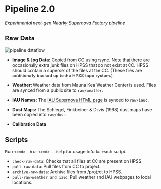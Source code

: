 Pipeline 2.0
============

*Experimental next-gen Nearby Supernova Factory pipeline*

Raw Data
--------

![pipeline dataflow](https://cdn.rawgit.com/snfactory/pipeline/master/pipeline.svg)

- **Image & Log Data:** Copied from CC using rsync. Note that there
  are occasionally extra junk files on HPSS that do not exist at
  CC. HPSS should contain a superset of the files at the CC. (These
  files are additionally backed up to the HPSS tape system.)

- **Weather:** Weather data from Mauna Kea Weather Center is used. Files
  are synced from a public site to `raw/weather`.

- **IAU Names:** The [IAU Supernova HTML
    page](http://www.cbat.eps.harvard.edu/lists/Supernovae.html) is
    synced to `raw/iauc`.

- **Dust Maps:** The Schlegel, Finkbeiner & Davis (1998) dust maps have been
  copied into `raw/dust`.

- **Calibration Data**


Scripts
-------

Run `<cmd> -h` or `<cmd> --help` for usage info for each script.

- `check-raw-data`: Checks that all files at CC are present on HPSS.
- `pull-raw-data`: Pull files from CC to project.
- `archive-raw-data`: Archive files from /project to HPSS.
- `pull-raw-weather and iauc`: Pull weather and IAU webpages to local locations.
